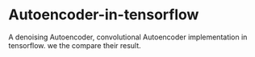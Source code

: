 # Autoencoder-in-tensorflow

A denoising Autoencoder, convolutional Autoencoder implementation in tensorflow.
we the compare their result.
